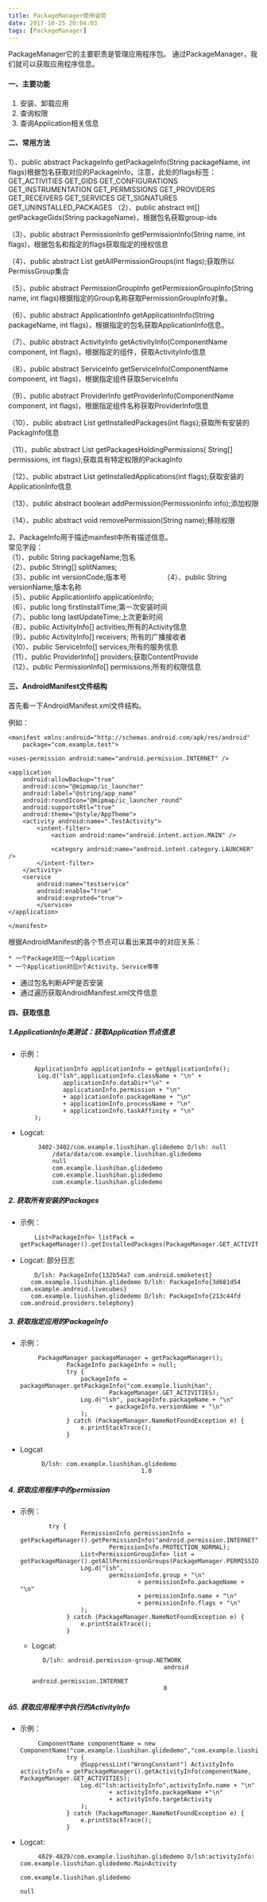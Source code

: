```yaml
---
title: PackageManager使用姿势
date: 2017-10-25 20:04:03
tags: [PackageManager]
---
```


PackageManager它的主要职责是管理应用程序包。 通过PackageManager，我们就可以获取应用程序信息。

#### 一、主要功能

1. 安装、卸载应用
2. 查询权限
3. 查询Application相关信息

#### 二、常用方法

1）、public abstract PackageInfo getPackageInfo(String packageName, int flags)根据包名获取对应的PackageInfo，注意，此处的flags标签：
 GET_ACTIVITIES
GET_GIDS
GET_CONFIGURATIONS
GET_INSTRUMENTATION
GET_PERMISSIONS
GET_PROVIDERS
GET_RECEIVERS
GET_SERVICES
GET_SIGNATURES
GET_UNINSTALLED_PACKAGES
（2）、public abstract int[] getPackageGids(String packageName)，根据包名获取group-ids

（3）、public abstract PermissionInfo getPermissionInfo(String name, int flags)，根据包名和指定的flags获取指定的授权信息

（4）、public abstract List<PermissionGroupInfo> getAllPermissionGroups(int flags);获取所以PermissGroup集合

（5）、public abstract PermissionGroupInfo getPermissionGroupInfo(String name,
    int flags)根据指定的Group名称获取PermissionGroupInfo对象。

（6）、public abstract ApplicationInfo getApplicationInfo(String packageName,
            int flags)，根据指定的包名获取ApplicationInfo信息。

（7）、public abstract ActivityInfo getActivityInfo(ComponentName component,
            int flags)，根据指定的组件，获取ActivityInfo信息

（8）、public abstract ServiceInfo getServiceInfo(ComponentName component,
            int flags)，根据指定组件获取ServiceInfo

（9）、public abstract ProviderInfo getProviderInfo(ComponentName component,
            int flags)，根据指定组件名称获取ProviderInfo信息

（10）、public abstract List<PackageInfo> getInstalledPackages(int flags);获取所有安装的PackagInfo信息

（11）、public abstract List<PackageInfo> getPackagesHoldingPermissions(
            String[] permissions, int flags);获取具有特定权限的PackagInfo

（12）、public abstract List<ApplicationInfo> getInstalledApplications(int flags);获取安装的ApplicationInfo信息

（13）、public abstract boolean addPermission(PermissionInfo info);添加权限

（14）、public abstract void removePermission(String name);移除权限

2、PackageInfo用于描述mainfest中所有描述信息。    
常见字段：   
（1）、public String packageName;包名    
（2）、public String[] splitNames;   
（3）、public int versionCode;版本号　　　　　
（4）、public String versionName;版本名称    
（5）、public ApplicationInfo applicationInfo;    
（6）、public long firstInstallTime;第一次安装时间   
（7）、public long lastUpdateTime;上次更新时间     
（8）、public ActivityInfo[] activities;所有的Activity信息     
（9）、public ActivityInfo[] receivers; 所有的广播接收者    
（10）、public ServiceInfo[] services;所有的服务信息     
（11）、public ProviderInfo[] providers;获取ContentProvide     
（12）、public PermissionInfo[] permissions;所有的权限信息


#### 三、AndroidManifest文件结构

首先看一下AndroidManifest.xml文件结构。

例如：

	<manifest xmlns:android="http://schemas.android.com/apk/res/android"
	    package="com.example.test">

    <uses-permission android:name="android.permission.INTERNET" />

    <application
        android:allowBackup="true"
        android:icon="@mipmap/ic_launcher"
        android:label="@string/app_name"
        android:roundIcon="@mipmap/ic_launcher_round"
        android:supportsRtl="true"
        android:theme="@style/AppTheme">
        <activity android:name=".TestActivity">
            <intent-filter>
                <action android:name="android.intent.action.MAIN" />

                <category android:name="android.intent.category.LAUNCHER" />
            </intent-filter>
        </activity>
        <service
        	android:name="testservice"
        	android:enable="true"
        	android:exproted="true">
        	</service>
    </application>

	</manifest>
	
	
	
	
根据AndroidManifest的各个节点可以看出来其中的对应关系：
	
	* 一个Package对应一个Application
	* 一个Application对应n个Activity、Service等等

* 通过包名判断APP是否安装
* 通过遍历获取AndroidManifest.xml文件信息
	
	


#### 四、获取信息


##### 1.ApplicationInfo类测试：获取Application节点信息

  * 示例：

			ApplicationInfo applicationInfo = getApplicationInfo();  
			 Log.d("lsh",applicationInfo.className + "\n" +  
			        applicationInfo.dataDir+"\n" +  
			        applicationInfo.permission + "\n"  
			        + applicationInfo.packageName + "\n"  
			        + applicationInfo.processName + "\n"  
			        + applicationInfo.taskAffinity + "\n"  
			);  
	

 * Logcat:

			3402-3402/com.example.liushihan.glidedemo D/lsh: null                                                 
			    /data/data/com.example.liushihan.glidedemo
			    null
			 	com.example.liushihan.glidedemo
			 	com.example.liushihan.glidedemo
			 	com.example.liushihan.glidedemo
			 	
##### 2. 获取所有安装的Packages

  * 示例：

			List<PackageInfo> listPack = getPackageManager().getInstalledPackages(PackageManager.GET_ACTIVITIES);


   * Logcat:
   部分日志

			 D/lsh: PackageInfo{132b54a7 com.android.smoketest}
			com.example.liushihan.glidedemo D/lsh: PackageInfo{3d681d54 com.example.android.livecubes}
			com.example.liushihan.glidedemo D/lsh: PackageInfo{213c44fd com.android.providers.telephony}
			
			
			
##### 3. 获取指定应用的PackageInfo

 * 示例：

			PackageManager packageManager = getPackageManager();
			        PackageInfo packageInfo = null;
			        try {
			            packageInfo = packageManager.getPackageInfo("com.example.liushihan",
			                    PackageManager.GET_ACTIVITIES);
			            Log.d("lsh", packageInfo.packageName + "\n"
			                    + packageInfo.versionName + "\n"
			            );
			        } catch (PackageManager.NameNotFoundException e) {
			            e.printStackTrace();
			        }
			        
			        
 * Logcat

			 D/lsh: com.example.liushihan.glidedemo
			                             1.0
			                             
			                             
			       
##### 4. 获取应用程序中的permission

 * 示例：

			   try {
			            PermissionInfo permissionInfo = getPackageManager().getPermissionInfo("android.permission.INTERNET",
			                    PermissionInfo.PROTECTION_NORMAL);
			            List<PermissionGroupInfo> list = getPackageManager().getAllPermissionGroups(PackageManager.PERMISSION_GRANTED);
			            Log.d("lsh",
			                    permissionInfo.group + "\n"
			                            + permissionInfo.packageName + "\n"
			                            + permissionInfo.name + "\n"
			                            + permissionInfo.flags + "\n"
			            );
			        } catch (PackageManager.NameNotFoundException e) {
			            e.printStackTrace();
			        }
			        
			        
   * Logcat:

		    D/lsh: android.permission-group.NETWORK
		                                      android
		                                      android.permission.INTERNET
		                                      0
		                                      
                  
                  
##### å5. 获取应用程序中执行的ActivityInfo

 * 示例：


			ComponentName componentName = new ComponentName("com.example.liushihan.glidedemo","com.example.liushihan.glidedemo.MainActivity");
			        try {
			            @SuppressLint("WrongConstant") ActivityInfo activityInfo = getPackageManager().getActivityInfo(componentName, PackageManager.GET_ACTIVITIES);
			            Log.d("lsh:activityInfo",activityInfo.name + "\n"
			                    + activityInfo.packageName +"\n"
			                    + activityInfo.targetActivity
			            );
			        } catch (PackageManager.NameNotFoundException e) {
			            e.printStackTrace();
			        }  
		        
		        
 * Logcat:

			
			4829-4829/com.example.liushihan.glidedemo D/lsh:activityInfo: com.example.liushihan.glidedemo.MainActivity
			                                                                                 com.example.liushihan.glidedemo
			                                                                                 null
		                                                                                 
		                                                                                 